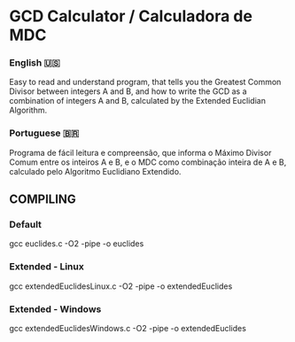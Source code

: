# GCD Calculator / Calculadora de MDC

### English 🇺🇸

Easy to read and understand program, that tells you the Greatest Common Divisor between integers A and B, and how to write the GCD as a combination of integers A and B, calculated by the Extended Euclidian Algorithm. 

### Portuguese 🇧🇷 

Programa de fácil leitura e compreensão, que informa o Máximo Divisor Comum entre os inteiros A e B, e o MDC como combinação inteira de A e B, calculado pelo Algoritmo Euclidiano Extendido.

## COMPILING

### Default

gcc euclides.c -O2 -pipe -o euclides

### Extended - Linux

gcc extendedEuclidesLinux.c -O2 -pipe -o extendedEuclides

### Extended - Windows

gcc extendedEuclidesWindows.c -O2 -pipe -o extendedEuclides
